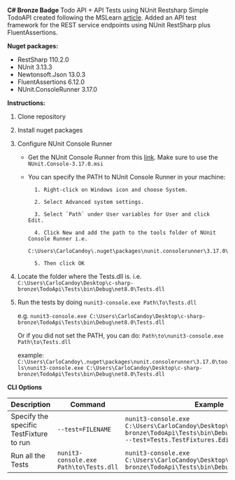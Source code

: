 **C# Bronze Badge**
Todo API + API Tests using NUnit Restsharp
Simple TodoAPI created following the MSLearn [article](https://learn.microsoft.com/en-us/aspnet/core/tutorials/first-web-api?view=aspnetcore-7.0&tabs=visual-studio). Added an API test framework for the REST service endpoints using NUnit RestSharp plus FluentAssertions.

**Nuget packages:**
* RestSharp 110.2.0
* NUnit 3.13.3
* Newtonsoft.Json 13.0.3
* FluentAssertions 6.12.0
* NUnit.ConsoleRunner 3.17.0

**Instructions:** 
1. Clone repository
2. Install nuget packages
3. Configure NUnit Console Runner
    * Get the NUnit Console Runner from this [link](https://github.com/nunit/nunit-console/releases). Make sure to use the `NUnit.Console-3.17.0.msi`
    * You can specify the PATH to NUnit Console Runner in your machine: 

            1. Right-click on Windows icon and choose System.
      
            2. Select Advanced system settings.
      
            3. Select `Path` under User variables for User and click Edit.
      
            4. Click New and add the path to the tools folder of NUnit Console Runner i.e.
              C:\Users\CarloCandoy\.nuget\packages\nunit.consolerunner\3.17.0\tools
      
            5. Then click OK
      
4. Locate the folder where the Tests.dll is. i.e.
   ```C:\Users\CarloCandoy\Desktop\c-sharp-bronze\TodoApi\Tests\bin\Debug\net8.0\Tests.dll```
5. Run the tests by doing 
```nunit3-console.exe Path\To\Tests.dll```

    e.g. ```nunit3-console.exe C:\Users\CarloCandoy\Desktop\c-sharp-bronze\TodoApi\Tests\bin\Debug\net8.0\Tests.dll```
    
    Or if you did not set the PATH, you can do: 
    `Path\to\nunit3-console.exe Path\to\Tests.dll`
    
    example:
        ``` C:\Users\CarloCandoy\.nuget\packages\nunit.consolerunner\3.17.0\tools\nunit3-console.exe C:\Users\CarloCandoy\Desktop\c-sharp-bronze\TodoApi\Tests\bin\Debug\net8.0\Tests.dll```


**CLI Options**

| Description | Command | Example |
| -------- | -------- | -------- |
| Specify the specific TestFixture to run     |`--test=FILENAME`| `nunit3-console.exe C:\Users\CarloCandoy\Desktop\c-sharp-bronze\TodoApi\Tests\bin\Debug\net8.0\Tests.dll --test=Tests.TestFixtures.EditTodoItemTests`     |
|Run all the Tests|`nunit3-console.exe Path\to\Tests.dll`|`nunit3-console.exe C:\Users\CarloCandoy\Desktop\c-sharp-bronze\TodoApi\Tests\bin\Debug\net8.0\Tests.dll`|

